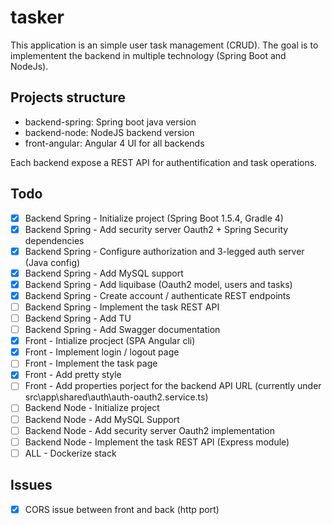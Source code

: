 # tasker
This application is an simple user task management (CRUD).
The goal is to implementent the backend in multiple technology (Spring Boot and NodeJs).


## Projects structure

 - backend-spring: Spring boot java version  
 - backend-node: NodeJS backend version
 - front-angular: Angular 4 UI for all backends 

Each backend expose a REST API for authentification and task operations.

## Todo

- [x] Backend Spring - Initialize project (Spring Boot 1.5.4, Gradle 4)
- [x] Backend Spring - Add security server Oauth2 + Spring Security dependencies
- [x] Backend Spring - Configure authorization and 3-legged auth server (Java config)
- [x] Backend Spring - Add MySQL support
- [x] Backend Spring - Add liquibase (Oauth2 model, users and tasks)
- [x] Backend Spring - Create account / authenticate REST endpoints
- [ ] Backend Spring - Implement the task REST API
- [ ] Backend Spring - Add TU
- [ ] Backend Spring - Add Swagger documentation
- [x] Front - Intialize procject (SPA Angular cli)
- [x] Front - Implement login / logout page
- [ ] Front - Implement the task page
- [x] Front - Add pretty style
- [ ] Front - Add properties porject for the backend API URL (currently under src\app\shared\auth\auth-oauth2.service.ts)
- [ ] Backend Node -  Initialize project
- [ ] Backend Node - Add MySQL Support
- [ ] Backend Node - Add security server Oauth2 implementation
- [ ] Backend Node - Implement the task REST API (Express module)
- [ ] ALL - Dockerize stack

## Issues

- [x] CORS issue between front and back (http port) 